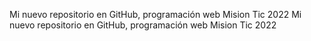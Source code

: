 Mi nuevo repositorio en GitHub, programación web Mision Tic 2022
Mi nuevo repositorio en GitHub, programación web Mision Tic 2022
